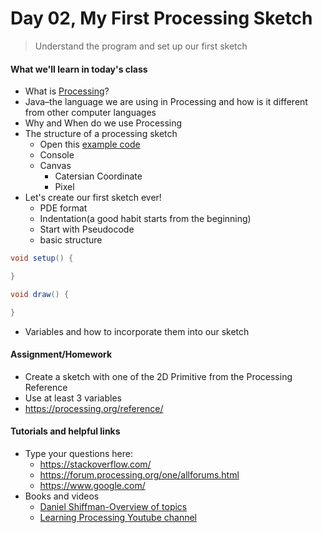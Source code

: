 # Day 02, My First Processing Sketch

> Understand the program and set up our first sketch

#### What we'll learn in today's class

- What is [Processing](https://processing.org)?
- Java–the language we are using in Processing and how is it different from other computer languages
- Why and When do we use Processing
- The structure of a processing sketch
  - Open this [example code](⁨intro_01⁩/intro_01.pde)
  - Console
  - Canvas
    - Catersian Coordinate
    - Pixel
- Let's create our first sketch ever!
  - PDE format
  - Indentation(a good habit starts from the beginning)
  - Start with Pseudocode
  - basic structure

```java
void setup() {

}

void draw() {

}
```

- Variables and how to incorporate them into our sketch

#### Assignment/Homework

- Create a sketch with one of the 2D Primitive from the Processing Reference
- Use at least 3 variables
- https://processing.org/reference/

#### Tutorials and helpful links

- Type your questions here:
  - https://stackoverflow.com/
  - https://forum.processing.org/one/allforums.html
  - https://www.google.com/
- Books and videos
  - [Daniel Shiffman-Overview of topics](http://learningprocessing.com/videos/0-6#)
  - [Learning Processing Youtube channel](https://www.youtube.com/user/shiffman/playlists?view=50&sort=dd&shelf_id=2)
